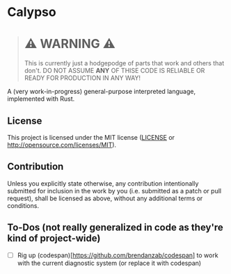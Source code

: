 # Calypso

> # :warning: WARNING :warning:
> This is currently just a hodgepodge of parts that work and others that don't. DO NOT ASSUME **ANY** OF THISE CODE IS RELIABLE OR READY FOR PRODUCTION IN ANY WAY!

A (very work-in-progress) general-purpose interpreted language, implemented with Rust.

## License

This project is licensed under the MIT license ([LICENSE](LICENSE) or http://opensource.com/licenses/MIT).

## Contribution

Unless you explicitly state otherwise, any contribution intentionally submitted for inclusion in the work by you (i.e. submitted as a patch or pull request), shall be licensed as above, without any additional terms or conditions.

## To-Dos (not really generalized in code as they're kind of project-wide)

- [ ] Rig up (codespan)[https://github.com/brendanzab/codespan] to work with the current diagnostic system (or replace it with codespan)